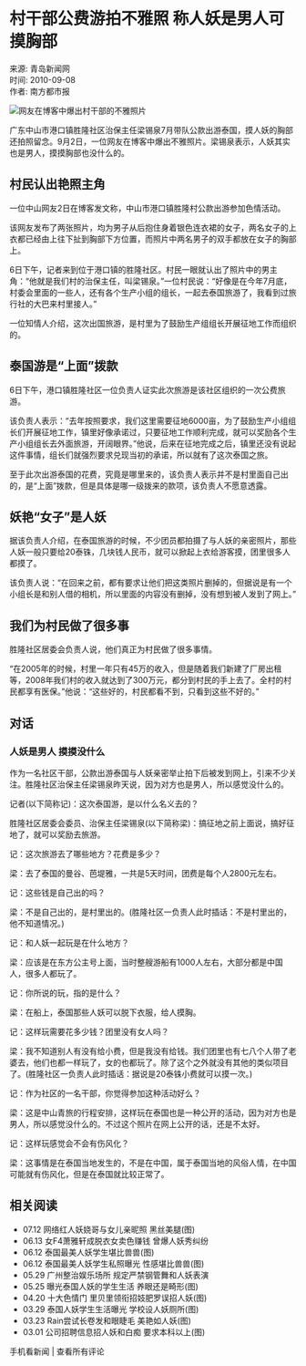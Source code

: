 # 村干部公费游拍不雅照 称人妖是男人可摸胸部

来源: 青岛新闻网  
时间: 2010-09-08  
作者: 南方都市报  

![网友在博客中爆出村干部的不雅照片](../../../images/attachement/jpg/site1/20100908/001644c714b60df114ab3b.jpg)

广东中山市港口镇胜隆社区治保主任梁锡泉7月带队公款出游泰国，摸人妖的胸部还拍照留念。9月2日，一位网友在博客中爆出不雅照片。梁锡泉表示，人妖其实也是男人，摸摸胸部也没什么的。

## 村民认出艳照主角

一位中山网友2日在博客发文称，中山市港口镇胜隆村公款出游参加色情活动。

该网友发布了两张照片，均为男子从后抱住身着银色连衣裙的女子，两名女子的上衣都已经由上往下扯到胸部下方位置，而照片中两名男子的双手都放在女子的胸部上。

6日下午，记者来到位于港口镇的胜隆社区。村民一眼就认出了照片中的男主角：“他就是我们村的治保主任，叫梁锡泉。”一位村民说：“好像是在今年7月底，村委会里面的一些人，还有各个生产小组的组长，一起去泰国旅游了，我看到过旅行社的大巴来村里接人。”

一位知情人介绍，这次出国旅游，是村里为了鼓励生产组组长开展征地工作而组织的。

## 泰国游是“上面”拨款

6日下午，港口镇胜隆社区一位负责人证实此次旅游是该社区组织的一次公费旅游。

该负责人表示：“去年按照要求，我们这里需要征地6000亩，为了鼓励生产小组组长们开展征地工作，镇里好像承诺过，只要征地工作顺利完成，就可以奖励各个生产小组组长去外面旅游，开阔眼界。”他说，后来在征地完成之后，镇里还没有说起这件事情，组长们就强烈要求兑现当初的承诺，所以就有了这次泰国之旅。

至于此次出游泰国的花费，究竟是哪里来的，该负责人表示并不是村里面自己出的，是“上面”拨款，但是具体是哪一级拨来的款项，该负责人不愿意透露。

## 妖艳“女子”是人妖

据该负责人介绍，在泰国旅游的时候，不少团员都拍摄了与人妖的亲密照片，那些人妖一般只要给20泰铢，几块钱人民币，就可以掀起上衣给游客摸，团里很多人都摸了。

该负责人说：“在回来之前，都有要求让他们把这类照片删掉的，但据说是有一个小组长是和别人借的相机，所以里面的内容没有删掉，没有想到被人发到了网上。”

## 我们为村民做了很多事

胜隆社区居委会负责人说，他们真正为村民做了很多事情。

“在2005年的时候，村里一年只有45万的收入，但是随着我们新建了厂房出租等，2008年我们村的收入就达到了300万元，都分到村民的手上去了。全村的村民都享有医保。”他说：“这些好的，村民都看不到，只看到这些不好的。”

## 对话

### 人妖是男人 摸摸没什么

作为一名社区干部，公款出游泰国与人妖亲密举止拍下后被发到网上，引来不少关注。胜隆社区治保主任梁锡泉昨天说，因为对方也是男人，所以感觉没什么的。

记者(以下简称记)：这次泰国游，是以什么名义去的？

胜隆社区居委会委员、治保主任梁锡泉(以下简称梁)：搞征地之前上面说，搞好征地了，就可以奖励去旅游。

记：这次旅游去了哪些地方？花费是多少？

梁：去了泰国的曼谷、芭堤雅，一共是5天时间，团费是每个人2800元左右。

记：这些钱是自己出的吗？

梁：不是自己出的，是村里出的。(胜隆社区一负责人此时插话：不是村里出的，他不知道情况。)

记：和人妖一起玩是在什么地方？

梁：应该是在东方公主号上面，当时整艘游船有1000人左右，大部分都是中国人，很多人都玩了。

记：你所说的玩，指的是什么？

梁：在船上，泰国那些人妖可以脱下衣服，给人摸胸。

记：这样玩需要花多少钱？团里没有女人吗？

梁：我不知道别人有没有给小费，但是我没有给钱。我们团里也有七八个人带了老婆去，他们也都一样玩了，女的也都玩了。除了这个之外就没有其他的类似项目了。(胜隆社区一负责人此时插话：据说是20泰铢小费就可以摸一次。)

记：作为社区的一名干部，你觉得参加这种活动好么？

梁：这是中山青旅的行程安排，这样玩在泰国也是一种公开的活动，因为对方也是男人，所以感觉没什么的。不过这个照片在网上公开的话，还是不太好。

记：这样玩感觉会不会有伤风化？

梁：这事情是在泰国当地发生的，不是在中国，属于泰国当地的风俗人情，在中国可能就有伤风化，但是在泰国就比较正常了。

## 相关阅读

- 07.12 网络红人妖娆哥与女儿亲昵照 黑丝美腿(图)
- 06.13 女F4萧雅轩成脱衣女卖色赚钱 曾爆人妖秀纠纷
- 06.12 泰国最美人妖学生堪比兽兽(图)
- 06.12 泰国最美人妖学生私照曝光 性感堪比兽兽(图)
- 05.29 广州整治娱乐场所 规定严禁钢管舞和人妖表演
- 05.25 曝光泰国人妖的学生生活 养眼还是畸形(图)
- 04.20 十大色情门 里贝里领衔招妓肥罗误招人妖(图)
- 03.29 泰国人妖学生生活曝光 学校设人妖厕所(图)
- 03.23 Rain尝试长卷发和眼睫毛 美艳如人妖(图)
- 03.01 公司招聘信息招人妖和白痴 要求本科以上(图)

手机看新闻 | 查看所有评论